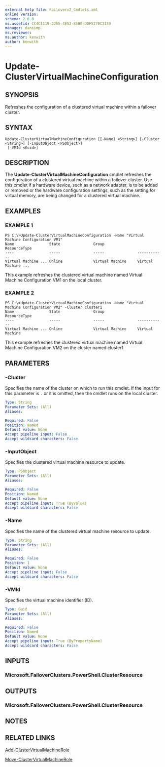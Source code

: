 ```yaml
---
external help file: Failoverv2_Cmdlets.xml
online version: 
schema: 2.0.0
ms.assetid: CC4C1119-2255-4E52-85B0-DDF5270C2180
manager: dansimp
ms.reviewer:
ms.author: kenwith
author: kenwith
---
```


# Update-ClusterVirtualMachineConfiguration

## SYNOPSIS
Refreshes the configuration of a clustered virtual machine within a failover cluster.

## SYNTAX

```
Update-ClusterVirtualMachineConfiguration [[-Name] <String>] [-Cluster <String>] [-InputObject <PSObject>]
 [-VMId <Guid>]
```

## DESCRIPTION
The **Update-ClusterVirtualMachineConfiguration** cmdlet refreshes the configuration of a clustered virtual machine within a failover cluster.
Use this cmdlet if a hardware device, such as a network adapter, is to be added or removed or the hardware configuration settings, such as the setting for virtual memory, are being changed for a clustered virtual machine.

## EXAMPLES

### EXAMPLE 1
```
PS C:\>Update-ClusterVirtualMachineConfiguration -Name "Virtual Machine Configuration VM1"
Name                State               Group               ResourceType 
----                -----               -----               ------------ 
Virtual Machine ... Online              Virtual Machine     Virtual Machine ...
```

This example refreshes the clustered virtual machine named Virtual Machine Configuration VM1 on the local cluster.

### EXAMPLE 2
```
PS C:\>Update-ClusterVirtualMachineConfiguration -Name "Virtual Machine Configuration VM2" -Cluster cluster1
Name                State               Group               ResourceType 
----                -----               -----               ------------ 
Virtual Machine ... Online              Virtual Machine     Virtual Machine
```

This example refreshes the clustered virtual machine named Virtual Machine Configuration VM2 on the cluster named cluster1.

## PARAMETERS

### -Cluster
Specifies the name of the cluster on which to run this cmdlet.
If the input for this parameter is `.` or it is omitted, then the cmdlet runs on the local cluster.

```yaml
Type: String
Parameter Sets: (All)
Aliases: 

Required: False
Position: Named
Default value: None
Accept pipeline input: False
Accept wildcard characters: False
```

### -InputObject
Specifies the clustered virtual machine resource to update.

```yaml
Type: PSObject
Parameter Sets: (All)
Aliases: 

Required: False
Position: Named
Default value: None
Accept pipeline input: True (ByValue)
Accept wildcard characters: False
```

### -Name
Specifies the name of the clustered virtual machine resource to update.

```yaml
Type: String
Parameter Sets: (All)
Aliases: 

Required: False
Position: 1
Default value: None
Accept pipeline input: False
Accept wildcard characters: False
```

### -VMId
Specifies the virtual machine identifier (ID).

```yaml
Type: Guid
Parameter Sets: (All)
Aliases: 

Required: False
Position: Named
Default value: None
Accept pipeline input: True (ByPropertyName)
Accept wildcard characters: False
```

## INPUTS

### Microsoft.FailoverClusters.PowerShell.ClusterResource

## OUTPUTS

### Microsoft.FailoverClusters.PowerShell.ClusterResource

## NOTES

## RELATED LINKS

[Add-ClusterVirtualMachineRole](./Add-ClusterVirtualMachineRole.md)

[Move-ClusterVirtualMachineRole](./Move-ClusterVirtualMachineRole.md)
